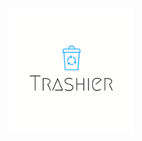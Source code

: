 <p align="center">
  <a href="https://trashier.appspot.com">
    <img width="200" src="images/trashier-logo.png">
  </a>
</p>

